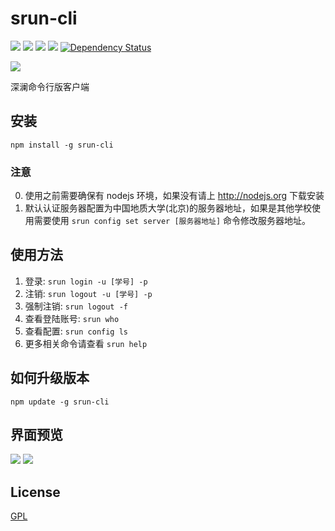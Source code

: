 # srun-cli
[![](https://badge.fury.io/js/srun-cli.png)](http://npmjs.com/package/srun-cli)
[![](https://img.shields.io/github/issues/lizheming/srun-cli.svg)](https://github.com/lizheming/srun-cli/issues)
[![](https://img.shields.io/github/forks/lizheming/srun-cli.svg)](https://github.com/lizheming/srun-cli/network)
[![](https://img.shields.io/github/stars/lizheming/srun-cli.svg)](https://github.com/lizheming/srun-cli/stargazers)
[![Dependency Status](https://david-dm.org/lizheming/srun-cli.svg)](https://david-dm.org/lizheming/srun-cli)

[![](https://nodei.co/npm/srun-cli.png?downloads=true&stars=true)](http://npmjs.com/package/srun-cli)

深澜命令行版客户端

## 安装

`npm install -g srun-cli`

### 注意

0. 使用之前需要确保有 nodejs 环境，如果没有请上 http://nodejs.org 下载安装
1. 默认认证服务器配置为中国地质大学(北京)的服务器地址，如果是其他学校使用需要使用 `srun config set server [服务器地址]` 命令修改服务器地址。

## 使用方法 

1. 登录: `srun login -u [学号] -p`
2. 注销: `srun logout -u [学号] -p`
3. 强制注销: `srun logout -f`
4. 查看登陆账号: `srun who`
5. 查看配置: `srun config ls`
6. 更多相关命令请查看 `srun help`

## 如何升级版本

`npm update -g srun-cli`

## 界面预览

![](https://raw.githubusercontent.com/lizheming/srun-cli/master/example/screenshot.png)
![](https://raw.githubusercontent.com/lizheming/srun-cli/master/example/screenshot_Mac.png)

## License

[GPL](https://github.com/lizheming/srun-cli/blob/master/LICENSE)